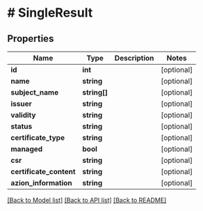 # # SingleResult

## Properties

Name | Type | Description | Notes
------------ | ------------- | ------------- | -------------
**id** | **int** |  | [optional]
**name** | **string** |  | [optional]
**subject_name** | **string[]** |  | [optional]
**issuer** | **string** |  | [optional]
**validity** | **string** |  | [optional]
**status** | **string** |  | [optional]
**certificate_type** | **string** |  | [optional]
**managed** | **bool** |  | [optional]
**csr** | **string** |  | [optional]
**certificate_content** | **string** |  | [optional]
**azion_information** | **string** |  | [optional]

[[Back to Model list]](../../README.md#models) [[Back to API list]](../../README.md#endpoints) [[Back to README]](../../README.md)
